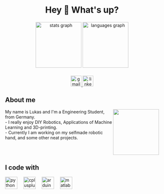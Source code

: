 <h1 align="center">Hey 👋 What's up?</h1>

###

<div align="center">
  <img src="https://github-readme-stats.vercel.app/api?username=lklostermair&hide_title=false&hide_rank=false&show_icons=true&include_all_commits=true&count_private=true&disable_animations=false&theme=gotham&locale=en&hide_border=false" height="150" alt="stats graph"  />
  <img src="https://github-readme-stats.vercel.app/api/top-langs?username=lklostermair&locale=en&hide_title=false&layout=compact&card_width=320&langs_count=5&theme=gotham&hide_border=false" height="150" alt="languages graph"  />
</div>

###

<div align="center">
  <a href="mailto:lukas.klostermair@gmail.com">
    <img src="https://img.shields.io/static/v1?message=Gmail&logo=gmail&label=&color=D14836&logoColor=white&labelColor=&style=for-the-badge" height="35" alt="gmail logo" />
  </a>
  <a href="https://www.linkedin.com/in/lukasklostermair">
    <img src="https://img.shields.io/static/v1?message=LinkedIn&logo=linkedin&label=&color=0077B5&logoColor=white&labelColor=&style=for-the-badge" height="35" alt="linkedin logo" />
  </a>
</div>


###

<h2 align="left">About me</h2>

<img align="right" height="150" src="https://media1.giphy.com/media/3o7P4DBaIJG4n8DzNK/giphy.gif?cid=6c09b952c0xlm8gxcn6rgh47ep6uvhmop9fc4o6itkosrpxf&ep=v1_gifs_search&rid=giphy.gif&ct=g"  />

<p align="left">My name is Lukas and I'm a Engineering Student, from Germany.<br>- I really enjoy DIY Robotics, Applications of Machine Learning and 3D-printing. <br>- Currently I am working on my selfmade robotic hand, and some other neat projects.<br></p>

<br><br>


<h2 align="left">I code with</h2>

<div align="left">
  <img src="https://cdn.jsdelivr.net/gh/devicons/devicon/icons/python/python-original.svg" height="40" alt="python logo"  />
  <img width="12" />
  <img src="https://cdn.jsdelivr.net/gh/devicons/devicon/icons/cplusplus/cplusplus-original.svg" height="40" alt="cplusplus logo"  />
  <img width="12" />
  <img src="https://cdn.jsdelivr.net/gh/devicons/devicon/icons/arduino/arduino-original.svg" height="40" alt="arduino logo"  />
  <img width="12" />
  <img src="https://cdn.jsdelivr.net/gh/devicons/devicon/icons/matlab/matlab-original.svg" height="40" alt="matlab logo"  />
</div>
